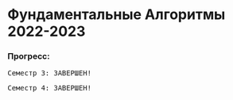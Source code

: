 # Фундаментальные Алгоритмы 2022-2023
### Прогресс:<br/>
<pre>Семестр 3: ЗАВЕРШЕН!</pre>
<pre>Семестр 4: ЗАВЕРШЕН!</pre>
